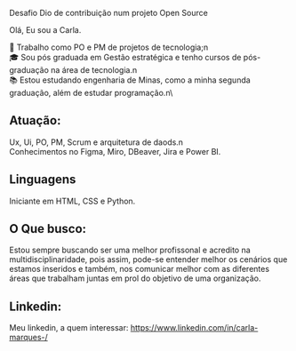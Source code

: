 Desafio Dio de contribuição num projeto Open Source

Olá, Eu sou a Carla.

💼 Trabalho como PO e PM de projetos de tecnologia;n\
🎓 Sou pós graduada em Gestão estratégica e tenho cursos de pós-graduação na área de tecnologia.n\
📚 Estou estudando engenharia de Minas, como a minha segunda graduação, além de estudar programação.n\

## Atuação:
Ux, Ui, PO, PM, Scrum e arquitetura de daods.n\
Conhecimentos no Figma, Miro, DBeaver, Jira e Power BI.

## Linguagens 
Iniciante em HTML, CSS e Python.

## O Que busco:
Estou sempre buscando ser uma melhor profissonal e acredito na multidisciplinaridade, pois assim, pode-se entender melhor os cenários que estamos inseridos e também, nos comunicar melhor com as diferentes áreas que trabalham juntas em prol do objetivo de uma organização.

## Linkedin:

Meu linkedin, a quem interessar: https://www.linkedin.com/in/carla-marques-/
